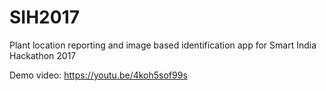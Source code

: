 # SIH2017
Plant location reporting and image based identification app for Smart India Hackathon 2017

Demo video: https://youtu.be/4koh5sof99s
